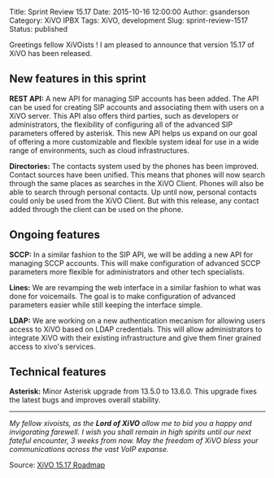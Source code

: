 Title: Sprint Review 15.17
Date: 2015-10-16 12:00:00
Author: gsanderson
Category: XiVO IPBX
Tags: XiVO, development
Slug: sprint-review-1517
Status: published

Greetings fellow XiVOists ! I am pleased to announce that version 15.17 of XiVO has been released.

New features in this sprint
---------------------------

**REST API:** A new API for managing SIP accounts has been added. The API can be used for creating
SIP accounts and associating them with users on a XiVO server. This API also offers third parties,
such as developers or administrators, the flexibility of configuring all of the advanced SIP
parameters offered by asterisk. This new API helps us expand on our goal of offering a more
customizable and flexible system ideal for use in a wide range of environments, such as cloud
infrastructures.

**Directories:** The contacts system used by the phones has been improved. Contact sources have been
unified. This means that phones will now search through the same places as searches in the XiVO
Client. Phones will also be able to search through personal contacts. Up until now, personal
contacts could only be used from the XiVO Client. But with this release, any contact added through
the client can be used on the phone.


Ongoing features
----------------

 **SCCP:** In a similar fashion to the SIP API, we will be adding a new API for managing
 SCCP accounts. This will make configuration of advanced SCCP parameters more flexible for
 administrators and other tech specialists.

 **Lines:** We are revamping the web interface in a similar fashion to what was done for
 voicemails. The goal is to make configuration of advanced parameters easier while
 still keeping the interface simple.

 **LDAP:** We are working on a new authentication mecanism for allowing users access
 to XiVO based on LDAP credentials. This will allow administrators to integrate
 XiVO with their existing infrastructure and give them finer grained access
 to xivo's services.

Technical features
------------------

**Asterisk:** Minor Asterisk upgrade from 13.5.0 to 13.6.0. This upgrade fixes the latest bugs and
improves overall stability.

---

*My fellow xivoists, as the **Lord of XiVO** allow me to bid you a happy and invigorating farewell. I
wish you shall remain in high spirits until our next fateful encounter, 3 weeks from now. May the
freedom of XiVO bless your communications across the vast VoIP expanse.*

Source: [XiVO 15.17 Roadmap](http://projects.xivo.io/versions/233 "XiVO 15.17 Roadmap")
